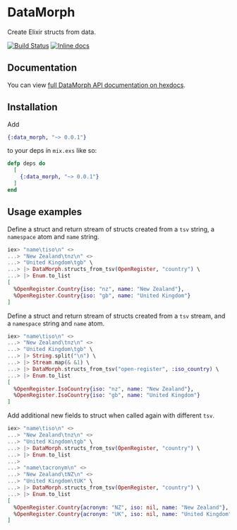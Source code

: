 # DataMorph

Create Elixir structs from data.

[![Build Status](https://api.travis-ci.org/robmckinnon/data_morph.svg)](https://travis-ci.org/robmckinnon/data_morph)
[![Inline docs](http://inch-ci.org/github/robmckinnon/data_morph.svg)](http://inch-ci.org/github/robmckinnon/data_morph)

## Documentation

You can view [full DataMorph API documentation on hexdocs](https://hexdocs.pm/data_morph/DataMorph.html).

## Installation

Add
```elixir
{:data_morph, "~> 0.0.1"}
```
to your deps in `mix.exs` like so:

```elixir
defp deps do
  [
    {:data_morph, "~> 0.0.1"}
  ]
end
```

## Usage examples

Define a struct and return stream of structs created from a `tsv` string, a `namespace` atom and `name` string.

```elixir
iex> "name\tiso\n" <>
...> "New Zealand\tnz\n" <>
...> "United Kingdom\tgb" \
...> |> DataMorph.structs_from_tsv(OpenRegister, "country") \
...> |> Enum.to_list
[
  %OpenRegister.Country{iso: "nz", name: "New Zealand"},
  %OpenRegister.Country{iso: "gb", name: "United Kingdom"}
]
```

Define a struct and return stream of structs created from a `tsv` stream, and a `namespace` string and `name` atom.

```elixir
iex> "name\tiso\n" <>
...> "New Zealand\tnz\n" <>
...> "United Kingdom\tgb" \
...> |> String.split("\n") \
...> |> Stream.map(& &1) \
...> |> DataMorph.structs_from_tsv("open-register", :iso_country) \
...> |> Enum.to_list
[
  %OpenRegister.IsoCountry{iso: "nz", name: "New Zealand"},
  %OpenRegister.IsoCountry{iso: "gb", name: "United Kingdom"}
]
```

Add additional new fields to struct when called again with different `tsv`.

```elixir
iex> "name\tiso\n" <>
...> "New Zealand\tnz\n" <>
...> "United Kingdom\tgb" \
...> |> DataMorph.structs_from_tsv(OpenRegister, "country") \
...> |> Enum.to_list
...>
...> "name\tacronym\n" <>
...> "New Zealand\tNZ\n" <>
...> "United Kingdom\tUK" \
...> |> DataMorph.structs_from_tsv(OpenRegister, "country") \
...> |> Enum.to_list
[
  %OpenRegister.Country{acronym: "NZ", iso: nil, name: "New Zealand"},
  %OpenRegister.Country{acronym: "UK", iso: nil, name: "United Kingdom"}
]
```
